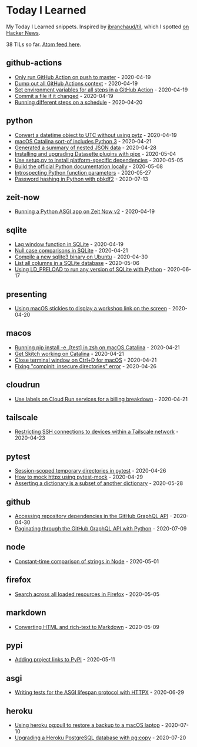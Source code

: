 # Today I Learned

My Today I Learned snippets. Inspired by [jbranchaud/til](https://github.com/jbranchaud/til), which I spotted [on Hacker News](https://news.ycombinator.com/item?id=22908044).

<!-- count starts -->38<!-- count ends --> TILs so far. <a href="https://til.simonwillison.net/til/feed.atom">Atom feed here</a>.

<!-- index starts -->
## github-actions

* [Only run GitHub Action on push to master](https://github.com/simonw/til/blob/master/github-actions/only-master.md) - 2020-04-19
* [Dump out all GitHub Actions context](https://github.com/simonw/til/blob/master/github-actions/dump-context.md) - 2020-04-19
* [Set environment variables for all steps in a GitHub Action](https://github.com/simonw/til/blob/master/github-actions/set-environment-for-all-steps.md) - 2020-04-19
* [Commit a file if it changed](https://github.com/simonw/til/blob/master/github-actions/commit-if-file-changed.md) - 2020-04-19
* [Running different steps on a schedule](https://github.com/simonw/til/blob/master/github-actions/different-steps-on-a-schedule.md) - 2020-04-20

## python

* [Convert a datetime object to UTC without using pytz](https://github.com/simonw/til/blob/master/python/convert-to-utc-without-pytz.md) - 2020-04-19
* [macOS Catalina sort-of includes Python 3](https://github.com/simonw/til/blob/master/python/macos-catalina-sort-of-ships-with-python3.md) - 2020-04-21
* [Generated a summary of nested JSON data](https://github.com/simonw/til/blob/master/python/generate-nested-json-summary.md) - 2020-04-28
* [Installing and upgrading Datasette plugins with pipx](https://github.com/simonw/til/blob/master/python/installing-upgrading-plugins-with-pipx.md) - 2020-05-04
* [Use setup.py to install platform-specific dependencies](https://github.com/simonw/til/blob/master/python/platform-specific-dependencies.md) - 2020-05-05
* [Build the official Python documentation locally](https://github.com/simonw/til/blob/master/python/build-official-docs.md) - 2020-05-08
* [Introspecting Python function parameters](https://github.com/simonw/til/blob/master/python/introspect-function-parameters.md) - 2020-05-27
* [Password hashing in Python with pbkdf2](https://github.com/simonw/til/blob/master/python/password-hashing-with-pbkdf2.md) - 2020-07-13

## zeit-now

* [Running a Python ASGI app on Zeit Now v2](https://github.com/simonw/til/blob/master/zeit-now/python-asgi-on-now-v2.md) - 2020-04-19

## sqlite

* [Lag window function in SQLite](https://github.com/simonw/til/blob/master/sqlite/lag-window-function.md) - 2020-04-19
* [Null case comparisons in SQLite](https://github.com/simonw/til/blob/master/sqlite/null-case.md) - 2020-04-21
* [Compile a new sqlite3 binary on Ubuntu](https://github.com/simonw/til/blob/master/sqlite/compile-sqlite3-ubuntu.md) - 2020-04-30
* [List all columns in a SQLite database](https://github.com/simonw/til/blob/master/sqlite/list-all-columns-in-a-database.md) - 2020-05-06
* [Using LD_PRELOAD to run any version of SQLite with Python](https://github.com/simonw/til/blob/master/sqlite/ld-preload.md) - 2020-06-17

## presenting

* [Using macOS stickies to display a workshop link on the screen](https://github.com/simonw/til/blob/master/presenting/stickies-for-workshop-links.md) - 2020-04-20

## macos

* [Running pip install -e .[test] in zsh on macOS Catalina](https://github.com/simonw/til/blob/master/macos/zsh-pip-install.md) - 2020-04-21
* [Get Skitch working on Catalina](https://github.com/simonw/til/blob/master/macos/skitch-catalina.md) - 2020-04-21
* [Close terminal window on Ctrl+D for macOS](https://github.com/simonw/til/blob/master/macos/close-terminal-on-ctrl-d.md) - 2020-04-21
* [Fixing "compinit: insecure directories" error](https://github.com/simonw/til/blob/master/macos/fixing-compinit-insecure-directories.md) - 2020-04-26

## cloudrun

* [Use labels on Cloud Run services for a billing breakdown](https://github.com/simonw/til/blob/master/cloudrun/use-labels-for-billing-breakdown.md) - 2020-04-21

## tailscale

* [Restricting SSH connections to devices within a Tailscale network](https://github.com/simonw/til/blob/master/tailscale/lock-down-sshd.md) - 2020-04-23

## pytest

* [Session-scoped temporary directories in pytest](https://github.com/simonw/til/blob/master/pytest/session-scoped-tmp.md) - 2020-04-26
* [How to mock httpx using pytest-mock](https://github.com/simonw/til/blob/master/pytest/mock-httpx.md) - 2020-04-29
* [Asserting a dictionary is a subset of another dictionary](https://github.com/simonw/til/blob/master/pytest/assert-dictionary-subset.md) - 2020-05-28

## github

* [Accessing repository dependencies in the GitHub GraphQL API](https://github.com/simonw/til/blob/master/github/dependencies-graphql-api.md) - 2020-04-30
* [Paginating through the GitHub GraphQL API with Python](https://github.com/simonw/til/blob/master/github/graphql-pagination-python.md) - 2020-07-09

## node

* [Constant-time comparison of strings in Node](https://github.com/simonw/til/blob/master/node/constant-time-compare-strings.md) - 2020-05-01

## firefox

* [Search across all loaded resources in Firefox](https://github.com/simonw/til/blob/master/firefox/search-across-all-resources.md) - 2020-05-05

## markdown

* [Converting HTML and rich-text to Markdown](https://github.com/simonw/til/blob/master/markdown/converting-to-markdown.md) - 2020-05-09

## pypi

* [Adding project links to PyPI](https://github.com/simonw/til/blob/master/pypi/project-links.md) - 2020-05-11

## asgi

* [Writing tests for the ASGI lifespan protocol with HTTPX](https://github.com/simonw/til/blob/master/asgi/lifespan-test-httpx.md) - 2020-06-29

## heroku

* [Using heroku pg:pull to restore a backup to a macOS laptop](https://github.com/simonw/til/blob/master/heroku/pg-pull.md) - 2020-07-10
* [Upgrading a Heroku PostgreSQL database with pg:copy](https://github.com/simonw/til/blob/master/heroku/pg-upgrade.md) - 2020-07-20
<!-- index ends -->
